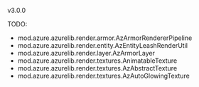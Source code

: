 v3.0.0

TODO: 
- mod.azure.azurelib.render.armor.AzArmorRendererPipeline
- mod.azure.azurelib.render.entity.AzEntityLeashRenderUtil
- mod.azure.azurelib.render.layer.AzArmorLayer
- mod.azure.azurelib.render.textures.AnimatableTexture
- mod.azure.azurelib.render.textures.AzAbstractTexture
- mod.azure.azurelib.render.textures.AzAutoGlowingTexture